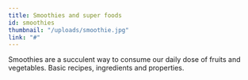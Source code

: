 ```yaml
---
title: Smoothies and super foods
id: smoothies
thumbnail: "/uploads/smoothie.jpg"
link: "#"
---
```


Smoothies are a succulent way to consume our daily dose of fruits and vegetables. Basic recipes, ingredients and properties.
